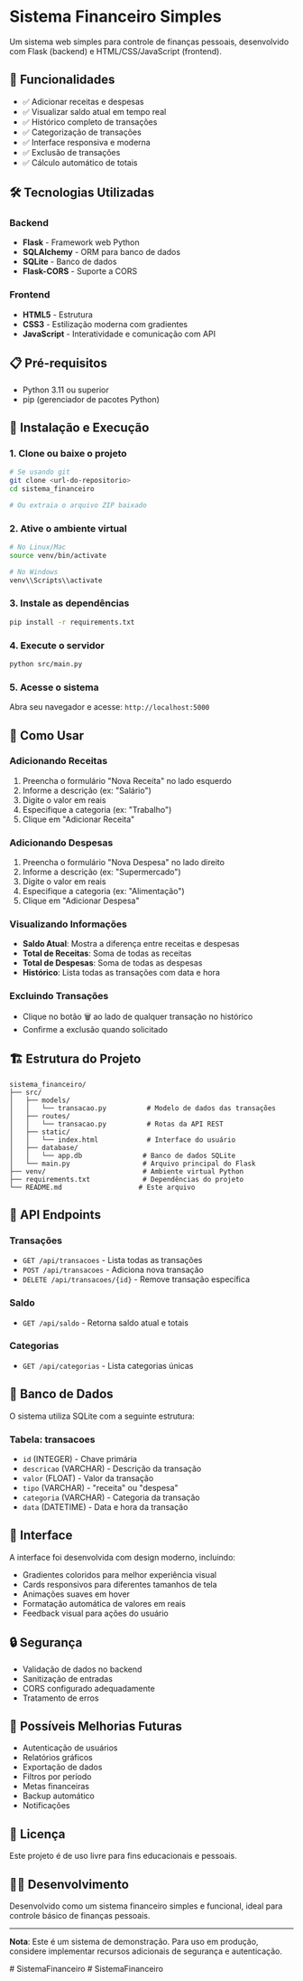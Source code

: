 # Sistema Financeiro Simples

Um sistema web simples para controle de finanças pessoais, desenvolvido com Flask (backend) e HTML/CSS/JavaScript (frontend).

## 🚀 Funcionalidades

- ✅ Adicionar receitas e despesas
- ✅ Visualizar saldo atual em tempo real
- ✅ Histórico completo de transações
- ✅ Categorização de transações
- ✅ Interface responsiva e moderna
- ✅ Exclusão de transações
- ✅ Cálculo automático de totais

## 🛠️ Tecnologias Utilizadas

### Backend
- **Flask** - Framework web Python
- **SQLAlchemy** - ORM para banco de dados
- **SQLite** - Banco de dados
- **Flask-CORS** - Suporte a CORS

### Frontend
- **HTML5** - Estrutura
- **CSS3** - Estilização moderna com gradientes
- **JavaScript** - Interatividade e comunicação com API

## 📋 Pré-requisitos

- Python 3.11 ou superior
- pip (gerenciador de pacotes Python)

## 🔧 Instalação e Execução

### 1. Clone ou baixe o projeto
```bash
# Se usando git
git clone <url-do-repositorio>
cd sistema_financeiro

# Ou extraia o arquivo ZIP baixado
```

### 2. Ative o ambiente virtual
```bash
# No Linux/Mac
source venv/bin/activate

# No Windows
venv\\Scripts\\activate
```

### 3. Instale as dependências
```bash
pip install -r requirements.txt
```

### 4. Execute o servidor
```bash
python src/main.py
```

### 5. Acesse o sistema
Abra seu navegador e acesse: `http://localhost:5000`

## 📖 Como Usar

### Adicionando Receitas
1. Preencha o formulário "Nova Receita" no lado esquerdo
2. Informe a descrição (ex: "Salário")
3. Digite o valor em reais
4. Especifique a categoria (ex: "Trabalho")
5. Clique em "Adicionar Receita"

### Adicionando Despesas
1. Preencha o formulário "Nova Despesa" no lado direito
2. Informe a descrição (ex: "Supermercado")
3. Digite o valor em reais
4. Especifique a categoria (ex: "Alimentação")
5. Clique em "Adicionar Despesa"

### Visualizando Informações
- **Saldo Atual**: Mostra a diferença entre receitas e despesas
- **Total de Receitas**: Soma de todas as receitas
- **Total de Despesas**: Soma de todas as despesas
- **Histórico**: Lista todas as transações com data e hora

### Excluindo Transações
- Clique no botão 🗑️ ao lado de qualquer transação no histórico
- Confirme a exclusão quando solicitado

## 🏗️ Estrutura do Projeto

```
sistema_financeiro/
├── src/
│   ├── models/
│   │   └── transacao.py          # Modelo de dados das transações
│   ├── routes/
│   │   └── transacao.py          # Rotas da API REST
│   ├── static/
│   │   └── index.html            # Interface do usuário
│   ├── database/
│   │   └── app.db               # Banco de dados SQLite
│   └── main.py                  # Arquivo principal do Flask
├── venv/                        # Ambiente virtual Python
├── requirements.txt             # Dependências do projeto
└── README.md                   # Este arquivo
```

## 🔌 API Endpoints

### Transações
- `GET /api/transacoes` - Lista todas as transações
- `POST /api/transacoes` - Adiciona nova transação
- `DELETE /api/transacoes/{id}` - Remove transação específica

### Saldo
- `GET /api/saldo` - Retorna saldo atual e totais

### Categorias
- `GET /api/categorias` - Lista categorias únicas

## 💾 Banco de Dados

O sistema utiliza SQLite com a seguinte estrutura:

### Tabela: transacoes
- `id` (INTEGER) - Chave primária
- `descricao` (VARCHAR) - Descrição da transação
- `valor` (FLOAT) - Valor da transação
- `tipo` (VARCHAR) - "receita" ou "despesa"
- `categoria` (VARCHAR) - Categoria da transação
- `data` (DATETIME) - Data e hora da transação

## 🎨 Interface

A interface foi desenvolvida com design moderno, incluindo:
- Gradientes coloridos para melhor experiência visual
- Cards responsivos para diferentes tamanhos de tela
- Animações suaves em hover
- Formatação automática de valores em reais
- Feedback visual para ações do usuário

## 🔒 Segurança

- Validação de dados no backend
- Sanitização de entradas
- CORS configurado adequadamente
- Tratamento de erros

## 🚀 Possíveis Melhorias Futuras

- Autenticação de usuários
- Relatórios gráficos
- Exportação de dados
- Filtros por período
- Metas financeiras
- Backup automático
- Notificações

## 📝 Licença

Este projeto é de uso livre para fins educacionais e pessoais.

## 👨‍💻 Desenvolvimento

Desenvolvido como um sistema financeiro simples e funcional, ideal para controle básico de finanças pessoais.

---

**Nota**: Este é um sistema de demonstração. Para uso em produção, considere implementar recursos adicionais de segurança e autenticação.

#   S i s t e m a F i n a n c e i r o  
 #   S i s t e m a F i n a n c e i r o  
 